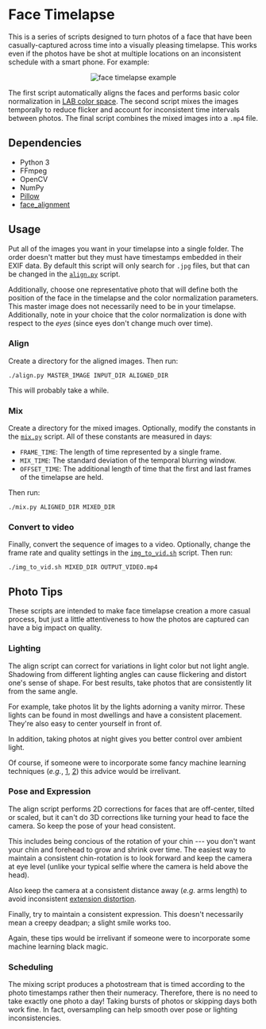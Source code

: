 # Face Timelapse

This is a series of scripts designed to turn photos of a face that have been casually-captured across time into a visually pleasing timelapse.
This works even if the photos have be shot at multiple locations on an inconsistent schedule with a smart phone.
For example:

<p align="center">
  <img src="https://live.staticflickr.com/65535/51116327601_e2b205a9fc_o_d.gif" alt="face timelapse example"/>
</p>

The first script automatically aligns the faces and performs basic color normalization in [LAB color space](https://en.wikipedia.org/wiki/CIELAB_color_space).
The second script mixes the images temporally to reduce flicker and account for inconsistent time intervals between photos.
The final script combines the mixed images into a ```.mp4``` file.

## Dependencies

- Python 3
- FFmpeg
- OpenCV
- NumPy
- [Pillow](https://pillow.readthedocs.io)
- [face_alignment](https://github.com/1adrianb/face-alignment)

## Usage

Put all of the images you want in your timelapse into a single folder.
The order doesn't matter but they must have timestamps embedded in their EXIF data.
By default this script will only search for ```.jpg``` files, but that can be changed in the [```align.py```](https://github.com/sportdeath/face_timelapse/blob/master/align.py) script.

Additionally, choose one representative photo that will define both the position of the face in the timelapse and the color normalization parameters.
This master image does not necessarily need to be in your timelapse.
Additionally, note in your choice that the color normalization is done with respect to the *eyes* (since eyes don't change much over time).

### Align

Create a directory for the aligned images. Then run:

    ./align.py MASTER_IMAGE INPUT_DIR ALIGNED_DIR

This will probably take a while.

### Mix

Create a directory for the mixed images.
Optionally, modify the constants in the [```mix.py```](https://github.com/sportdeath/face_timelapse/blob/master/mix.py) script.
All of these constants are measured in days:

- ```FRAME_TIME```: The length of time represented by a single frame.
- ```MIX_TIME```: The standard deviation of the temporal blurring window.
- ```OFFSET_TIME```: The additional length of time that the first and last frames of the timelapse are held.

Then run:

    ./mix.py ALIGNED_DIR MIXED_DIR

### Convert to video

Finally, convert the sequence of images to a video. Optionally, change the frame rate and quality settings in the [```img_to_vid.sh```](https://github.com/sportdeath/face_timelapse/blob/master/img_to_vid.sh) script. Then run:

    ./img_to_vid.sh MIXED_DIR OUTPUT_VIDEO.mp4

## Photo Tips

These scripts are intended to make face timelapse creation a more casual process,
but just a little attentiveness to how the photos are captured can have a big impact on quality.

### Lighting

The align script can correct for variations in light color but not light angle.
Shadowing from different lighting angles can cause flickering and distort one's sense of shape.
For best results, take photos that are consistently lit from the same angle.

For example, take photos lit by the lights adorning a vanity mirror.
These lights can be found in most dwellings and have a consistent placement.
They're also easy to center yourself in front of.

In addition, taking photos at night gives you better control over ambient light.

Of course, if someone were to incorporate some fancy machine learning techniques
(*e.g.*, [1](https://zhhoper.github.io/dpr.html),
[2](https://ceciliavision.github.io/project-pages/portrait))
this advice would be irrelivant.

### Pose and Expression

The align script performs 2D corrections for faces that are off-center, tilted or scaled,
but it can't do 3D corrections like turning your head to face the camera.
So keep the pose of your head consistent.

This includes being concious of the rotation of your chin --- you don't want your chin and forehead to grow and shrink over time.
The easiest way to maintain a consistent chin-rotation is to look forward and keep the camera at eye level (unlike your typical selfie where the camera is held above the head).

Also keep the camera at a consistent distance away (*e.g.* arms length) to avoid inconsistent [extension distortion](https://en.wikipedia.org/wiki/Selfie#Facial_distortion_effect).

Finally, try to maintain a consistent expression.
This doesn't necessarily mean a creepy deadpan; a slight smile works too.

Again, these tips would be irrelivant if someone were to incorporate some machine learning black magic.

### Scheduling

The mixing script produces a photostream that is timed according to the photo timestamps rather then their numeracy.
Therefore, there is no need to take exactly one photo a day!
Taking bursts of photos or skipping days both work fine.
In fact, oversampling can help smooth over pose or lighting inconsistencies.
